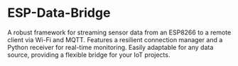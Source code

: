 # ESP-Data-Bridge
A robust framework for streaming sensor data from an ESP8266 to a remote client via Wi-Fi and MQTT. Features a resilient connection manager and a Python receiver for real-time monitoring. Easily adaptable for any data source, providing a flexible bridge for your IoT projects.
